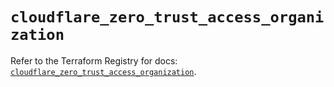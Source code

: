 # `cloudflare_zero_trust_access_organization`

Refer to the Terraform Registry for docs: [`cloudflare_zero_trust_access_organization`](https://registry.terraform.io/providers/cloudflare/cloudflare/4.48.0/docs/resources/zero_trust_access_organization).
